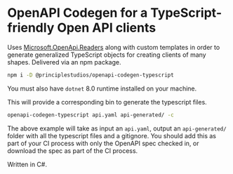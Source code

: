 # OpenAPI Codegen for a TypeScript-friendly Open API clients

Uses [Microsoft.OpenApi.Readers][1] along with custom templates in order to
generate generalized TypeScript objects for creating clients of many shapes.
Delivered via an npm package.

```sh
npm i -D @principlestudios/openapi-codegen-typescript
```

You must also have `dotnet` 8.0 runtime installed on your machine.

This will provide a corresponding bin to generate the typescript files.

```sh
openapi-codegen-typescript api.yaml api-generated/ -c
```

The above example will take as input an `api.yaml`, output an `api-generated/`
folder with all the typescript files and a gitignore. You should add this as
part of your CI process with only the OpenAPI spec checked in, or download the
spec as part of the CI process.

Written in C#.

[1]: https://www.nuget.org/packages/Microsoft.OpenApi.Readers
